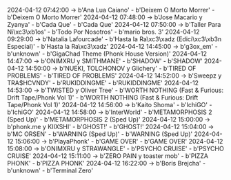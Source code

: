 2024-04-12 07:42:00 -> b'Ana Lua Caiano' - b'Deixem O Morto Morrer' - b'Deixem O Morto Morrer'
2024-04-12 07:48:00 -> b'Jose Macario y Zyanya' - b'Cada Que' - b'Cada Que'
2024-04-12 07:50:00 -> b'Taller Para Ni\xc3\xb1os' - b'Todo Por Nosotros' - b'mario bros. 3'
2024-04-12 09:29:00 -> b'Natalia Lafourcade' - b'Hasta la Ra\xc3\xadz (Edici\xc3\xb3n Especial)' - b'Hasta la Ra\xc3\xadz'
2024-04-12 14:45:00 -> b'g3ox_em' - b'unknown' - b'GigaChad Theme (Phonk House Version)'
2024-04-12 14:47:00 -> b'ONIMXRU y SMITHMANE' - b'SHADOW' - b'SHADOW'
2024-04-12 14:50:00 -> b'NUEKI, TOLCHONOV y Glichery' - b'TIRED OF PROBLEMS' - b'TIRED OF PROBLEMS'
2024-04-12 14:52:00 -> b'Sweepz y TRA$HCVNDY' - b'RUKIDDINGME' - b'RUKIDDINGME'
2024-04-12 14:53:00 -> b'TWISTED y Oliver Tree' - b'WORTH NOTHING (Fast & Furious: Drift Tape/Phonk Vol 1)' - b'WORTH NOTHING (Fast & Furious: Drift Tape/Phonk Vol 1)'
2024-04-12 14:56:00 -> b'Kaito Shoma' - b'IchiGO' - b'IchiGO'
2024-04-12 14:58:00 -> b'InterWorld' - b'METAMORPHOSIS 2 (Sped Up)' - b'METAMORPHOSIS 2 (Sped Up)'
2024-04-12 15:00:00 -> b'phonk.me y KIIXSHI' - b'GHOST!' - b'GHOST!'
2024-04-12 15:04:00 -> b'MC ORSEN' - b'WARNING (Sped Up)' - b'WARNING (Sped Up)'
2024-04-12 15:06:00 -> b'PlayaPhonk' - b'GAME OVER' - b'GAME OVER'
2024-04-12 15:08:00 -> b'ONIMXRU y STRAWANGLE' - b'PSYCHO CRUISE' - b'PSYCHO CRUISE'
2024-04-12 15:11:00 -> b'ZERO PAIN y toaster mob' - b'PIZZA PHONK' - b'PIZZA PHONK'
2024-04-12 16:22:00 -> b'Boris Brejcha' - b'unknown' - b'Terminal Zero'
